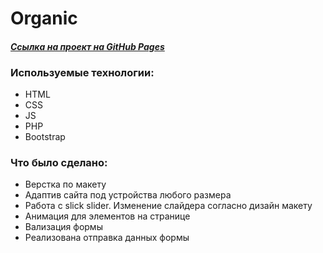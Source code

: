 # **Organic**  

#### *[Ссылка на проект на GitHub Pages](https://konstantin-sinitsyn.github.io/Organic/)*

### Используемые технологии:
* HTML
* CSS
* JS
* PHP
* Bootstrap

### Что было сделано:
* Верстка по макету
* Адаптив сайта под устройства любого размера
* Работа с slick slider. Изменение слайдера согласно дизайн макету
* Анимация для элементов на странице
* Вализация формы
* Реализована отправка данных формы
